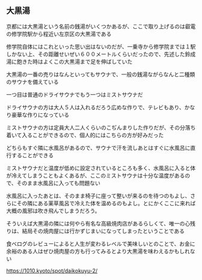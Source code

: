 ## 大黒湯

京都には大黒湯という名前の銭湯がいくつかあるが、ここで取り上げるのは叡電の修学院駅から程近い左京区の大黒湯である

修学院自体にはこれといった思い出はないのだが、一乗寺から修学院までは１駅しかない上、その距離せいぜい６００メートルくらいだったので、先述した鈴成湯に飽きた時はよくこの大黒湯まで足を伸ばしていた

大黒湯の一番の売りはなんといってもサウナで、一般の銭湯ながらなんと二種類のサウナを備えている

一つ目は普通のドライサウナでもう一つはミストサウナだ

ドライサウナの方は大人５人は入れるだろう広めな作りで、テレビもあり、かなり豪華な作りになっている

ミストサウナの方は定員大人二人くらいのこぢんまりした作りだが、その分落ち着いて入ることができるので、個人的にはこちらの方が好みだった

どちらもすぐ隣に水風呂があるので、サウナで汗を流しあとはすぐに水風呂に直行することができる

ミストサウナだと温度が低めに設定されているところも多く、水風呂に入ると体が冷えてしまうこともよくあるが、ここのミストサウナは十分な温度があるので、そのまま水風呂に入っても問題ない

水風呂に入ったあとは、そのまま椅子に座って整いが来るのを待つのもよし、さらにその隣にある薬草風呂で冷えた体を温めるのもよし。とにかくここに来れば大概の風邪は吹き飛んでしまうだろう。

そういえば大黒湯の隣には何やら有名な高級焼肉店があるらしくて、唯一の心残りは、結局その焼肉屋には行かずじまいになってしまったということである

食べログのレビューによると人生が変わるレベルで美味しいとのことで、お金に余裕のある人はぜひ焼肉屋の方も行ってみるとより大黒湯を味わえるかもしれない

https://1010.kyoto/spot/daikokuyu-2/